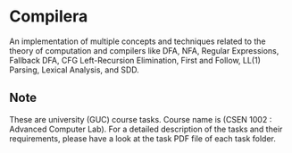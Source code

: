 # Compilera
An implementation of multiple concepts and techniques related to the theory of computation and compilers like DFA, NFA, Regular Expressions, Fallback DFA, CFG Left-Recursion Elimination, First and Follow, LL(1) Parsing, Lexical Analysis, and SDD.

## Note
These are university (GUC) course tasks. Course name is (CSEN 1002 : Advanced Computer Lab). For a detailed description of the tasks and their requirements, please have a look at the task PDF file of each task folder.
